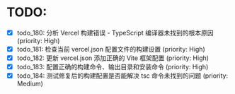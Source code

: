 # TODO:

- [x] todo_180: 分析 Vercel 构建错误 - TypeScript 编译器未找到的根本原因 (priority: High)
- [x] todo_181: 检查当前 vercel.json 配置文件的构建设置 (priority: High)
- [x] todo_182: 更新 vercel.json 添加正确的 Vite 框架配置 (priority: High)
- [x] todo_183: 配置正确的构建命令、输出目录和安装命令 (priority: High)
- [x] todo_184: 测试修复后的构建配置是否能解决 tsc 命令未找到的问题 (priority: Medium)
